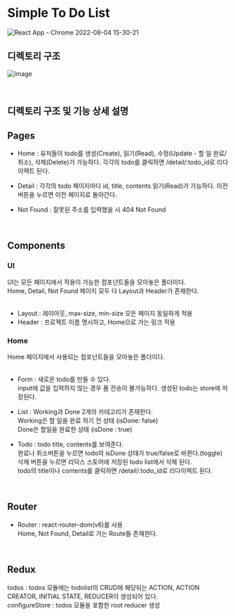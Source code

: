 # Simple To Do List

![React App - Chrome 2022-08-04 15-30-21](https://user-images.githubusercontent.com/72599761/182779856-58255d8b-793c-4d86-85dd-c31cb39542ca.gif)


## 디렉토리 구조


![image](https://user-images.githubusercontent.com/72599761/182780465-6ebf104a-8a30-4c30-9e1f-a85a0ba2c8d9.png)

<br/>

## 디렉토리 구조 및 기능 상세 설명

## Pages <br/>
- Home :
유저들이 todo를 생성(Create), 읽기(Read), 수정(Update - 할 일 완료/취소), 삭제(Delete)가 가능하다. 각각의 todo를 클릭하면 /detail/:todo_id로 리다이렉트 된다. <br/>

- Detail :
각각의 todo 페이지마다 id, title, contents 읽기(Read)가 가능하다. 
이전 버튼을 누르면 이전 페이지로 돌아간다. <br/>

- Not Found :
잘못된 주소를 입력했을 시 404 Not Found

<br/>

## Components 
### UI <br/>
UI는 모든 페이지에서 적용이 가능한 컴포넌트들을 모아놓은 폴더이다. <br/>
Home, Detail, Not Found 페이지 모두 다 Layout과 Header가 존재한다. <br/><br/>
- Layout : 레이아웃, max-size, min-size 모든 페이지 동일하게 적용 <br/>
- Header : 프로젝트 이름 명시하고, Home으로 가는 링크 적용 <br/>

### Home <br/>
Home 페이지에서 사용되는 컴포넌트들을 모아놓은 폴더이다. <br/><br/>
- Form : 새로운 todo를 만들 수 있다. <br/>
input에 값을 입력하지 않는 경우 폼 전송이 불가능하다. 생성된 todo는 store에 저장된다. <br/>
- List : Working과 Done 2개의 카테고리가 존재한다. <br/>
Working은 할 일을 완료 하기 전 상태 (isDone: false) <br/>
Done은 할일을 완료한 상태 (isDone : true) <br/>

- Todo : todo title, contents를 보여준다. <br/>
완료나 취소버튼을 누르면 todo의 isDone 상태가 true/false로 바뀐다.(toggle) <br/>
삭제 버튼을 누르면 리덕스 스토어에 저장된 todo list에서 삭제 된다. <br/>
todo의 title이나 contents를 클릭하면 /detail/:todo_id로 리다이렉트 된다. <br/>

<br/>

## Router <br/>
- Router : react-router-dom(v6)를 사용 <br/>
Home, Not Found, Detail로 가는 Route들 존재한다. <br/>

<br/>

## Redux <br/>
todos : todos 모듈에는 todolist의 CRUD에 해당되는 ACTION, ACTION CREATOR, INITIAL STATE, REDUCER이 생성되어 있다. <br/>
configureStore : todos 모듈을 포함한 root reducer 생성<br/>

<br/>
